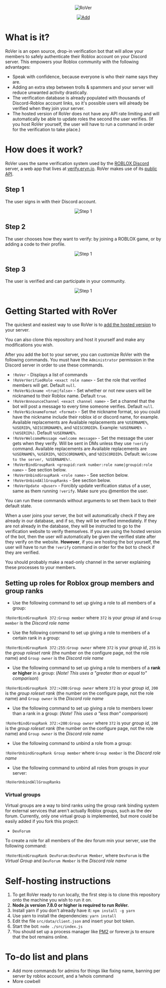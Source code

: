 <p align="center">
    <img src="http://i.imgur.com/j1jxb5F.png" alt="RoVer" />
</p>

<p align="center">
    <a href="https://discordapp.com/oauth2/authorize?client_id=298796807323123712&scope=bot&permissions=402656264"><img src="http://i.imgur.com/8UBldnL.png" alt="Add" /></a>
</p>

# What is it?

RoVer is an open source, drop-in verification bot that will allow your members to safely authenticate their Roblox account on your Discord server. This empowers your Roblox community with the following advantages:

- Speak with confidence, because everyone is who their name says they are.
- Adding an extra step between trolls & spammers and your server will reduce unwanted activity drastically.
- The verification database is already populated with thousands of Discord-Roblox account links, so it's possible users will already be verified when they join your server.
- The hosted version of RoVer does not have any API rate limiting and will automatically be able to update roles the second the user verifies. (If you host RoVer yourself, the user will have to run a command in order for the verification to take place.)

# How does it work?

RoVer uses the same verification system used by the [ROBLOX Discord](https://discord.gg/roblox) server, a web app that lives at [verify.eryn.io](https://verify.eryn.io). RoVer makes use of its [public API](https://verify.eryn.io/api).

## Step 1

The user signs in with their Discord account.

<p align="center">
    <img src="http://i.imgur.com/oojqyop.png" alt="Step 1" />
</p>

## Step 2

The user chooses how they want to verify: by joining a ROBLOX game, or by adding a code to their profile.

<p align="center">
    <img src="http://i.imgur.com/t2ZTWtm.png" alt="Step 1" />
</p>

## Step 3

The user is verified and can participate in your community.

<p align="center">
    <img src="http://i.imgur.com/D0gnqf1.png" alt="Step 1" />
</p>

# Getting Started with RoVer

The quickest and easiest way to use RoVer is to [add the hosted version](https://discordapp.com/oauth2/authorize?client_id=298796807323123712&scope=bot&permissions=402656264) to your server.

You can also clone this repository and host it yourself and make any modifications you wish. 

After you add the bot to your server, you can customize RoVer with the following commands. You must have the `Administrator` permission in the Discord server in order to use these commands.

- `!RoVer` - Displays a list of commands
- `!RoVerVerifiedRole <exact role name>` - Set the role that verified members will get. Default `null`.
- `!RoVerNickname <true|false>` - Set whether or not new users will be nicknamed to their Roblox name. Default `true`.
- `!RoVerAnnounceChannel <exact channel name>` - Set a channel that the bot will post a message to every time someone verifies. Default `null`.
- `!RoVerNicknameFormat <format>` - Set the nickname format, so you could have the nickname include their roblox id or discord name, for example. Available replacements are Available replacements are `%USERNAME%`, `%USERID%`, `%DISCORDNAME%`, and `%DISCORDID%`. Example: `%USERNAME% - (%USERID%)`. Default `%USERNAME%`.
- `!RoVerWelcomeMessage <welcome message>` - Set the message the user gets when they verify. Will be sent in DMs unless they use `!verify` command. Available replacements are Available replacements are `%USERNAME%`, `%USERID%`, `%DISCORDNAME%`, and `%DISCORDID%`. Default: `Welcome to the server, %USERNAME%!`. 
- `!RoVerBindGroupRank <groupid:rank number:role name|groupid:role name>` - See section below.
- `!RoVerUnbindGroupRank <role name>` - See section below.
- `!RoVerUnbindAllGroupRanks` - See section below.
- `!RoVerUpdate <@user>` - Forcibly update verification status of a user, same as them running `!verify`. Make sure you @mention the user.

You can run these commands without arguments to set them back to their default state.

When a user joins your server, the bot will automatically check if they are already in our database, and if so, they will be verified immediately. If they are not already in the database, they will be instructed to go to the verification website to verify themselves. If you are using the hosted version of the bot, then the user will automatically be given the verified state after they verify on the website. **However**, if you are hosting the bot yourself, the user will have to run the `!verify` command in order for the bot to check if they are verified.

You should probably make a read-only channel in the server explaining these processes to your members. 

## Setting up roles for Roblox group members and group ranks

- Use the following command to set up giving a role to all members of a group:

`!RoVerBindGroupRank 372:Group member` where `372` is your *group id* and `Group member` is the *Discord role name*

- Use the following command to set up giving a role to members of a certain rank in a group:

`!RoVerBindGroupRank 372:255:Group owner` where `372` is your *group id*, `255` is the *group roleset rank* (the number on the configure page, not the role name) and `Group owner` is the *Discord role name*

- Use the following command to set up giving a role to members of a **rank or higher** in a group: (*Note! This uses a "greater than or equal to" comparison*)

`!RoVerBindGroupRank 372:>200:Group owner` where `372` is your *group id*, `200` is the *group roleset rank* (the number on the configure page, not the role name) and `Group owner` is the *Discord role name*

- Use the following command to set up giving a role to members lower than a rank in a group: (*Note! This uses a "less than" comparison*)

`!RoVerBindGroupRank 372:<200:Group owner` where `372` is your *group id*, `200` is the *group roleset rank* (the number on the configure page, not the role name) and `Group owner` is the *Discord role name*

- Use the following command to unbind a role from a group:

`!RoVerUnbindGroupRank Group member` where `Group member` is the *Discord role name*

- Use the following command to unbind all roles from groups in your server:

`!RoVerUnbindAllGroupRanks`

### Virtual groups

Virtual groups are a way to bind ranks using the group rank binding system for external services that aren't actually Roblox groups, such as the dev forum. Currently, only one virtual group is implemented, but more could be easily added if you fork this project:

- `DevForum`

To create a role for all members of the dev forum min your server, use the following command:

`!RoVerBindGroupRank DevForum:DevForum Member`, where `DevForum` is the *Virtual Group* and `DevForum Member` is the *Discord role name*

# Self-hosting instructions

1. To get RoVer ready to run locally, the first step is to clone this repository onto the machine you wish to run it on. 
2. **Node.js version 7.8.0 or higher is required to run RoVer.**
3. Install yarn if you don't already have it: `npm install -g yarn`
4. Use yarn to install the dependencies: `yarn install`
5. Edit the file `src/data/client.json` and insert your bot token.
6. Start the bot: `node ./src/index.js`
7. You should set up a process manager like [PM2](http://pm2.keymetrics.io/) or forever.js to ensure that the bot remains online.

# To-do list and plans

- Add more commands for admins for things like fixing name, banning per server by roblox account, and a !whois command
- More cowbell